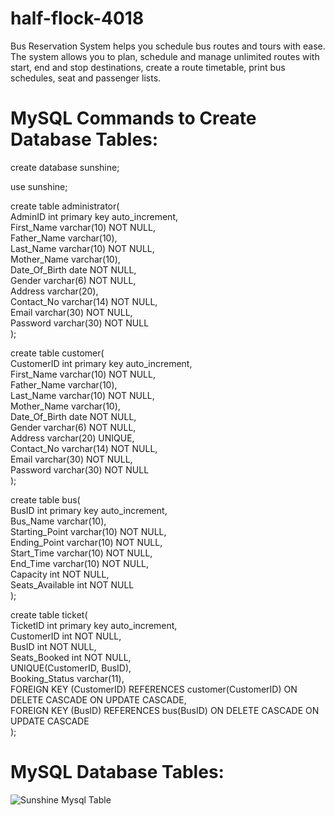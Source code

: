 # half-flock-4018
Bus Reservation System helps you schedule bus routes and tours with ease. The system allows you to plan, schedule and manage unlimited routes with start, end and stop destinations, create a route timetable, print bus schedules, seat and passenger lists.

# MySQL Commands to Create Database Tables:

create database sunshine;

use sunshine;

create table administrator(</br>
AdminID int primary key auto_increment,</br>
First_Name varchar(10) NOT NULL,</br>
Father_Name varchar(10),</br>
Last_Name varchar(10) NOT NULL,</br>
Mother_Name varchar(10),</br>
Date_Of_Birth date NOT NULL,</br>
Gender varchar(6) NOT NULL,</br>
Address varchar(20),</br>
Contact_No varchar(14) NOT NULL,</br>
Email varchar(30) NOT NULL,</br>
Password varchar(30) NOT NULL</br>
);

create table customer(</br>
CustomerID int primary key auto_increment,</br>
First_Name varchar(10) NOT NULL,</br>
Father_Name varchar(10),</br>
Last_Name varchar(10) NOT NULL,</br>
Mother_Name varchar(10),</br>
Date_Of_Birth date NOT NULL,</br>
Gender varchar(6) NOT NULL,</br>
Address varchar(20) UNIQUE,</br>
Contact_No varchar(14) NOT NULL,</br>
Email varchar(30) NOT NULL,</br>
Password varchar(30) NOT NULL</br>
);

create table bus(</br>
BusID int primary key auto_increment,</br>
Bus_Name varchar(10),</br>
Starting_Point varchar(10) NOT NULL,</br>
Ending_Point varchar(10) NOT NULL,</br>
Start_Time varchar(10) NOT NULL,</br>
End_Time varchar(10) NOT NULL,</br>
Capacity int NOT NULL,</br>
Seats_Available int NOT NULL</br>
);

create table ticket(</br>
TicketID int primary key auto_increment,</br>
CustomerID int NOT NULL,</br>
BusID int NOT NULL,</br>
Seats_Booked int NOT NULL,</br>
UNIQUE(CustomerID, BusID),</br>
Booking_Status varchar(11),</br>
FOREIGN KEY (CustomerID) REFERENCES customer(CustomerID) ON DELETE CASCADE ON UPDATE CASCADE,</br>
FOREIGN KEY (BusID) REFERENCES bus(BusID) ON DELETE CASCADE ON UPDATE CASCADE</br>
);

# MySQL Database Tables:

![Sunshine Mysql Table](https://user-images.githubusercontent.com/107460330/208612792-e45fdeb3-edda-4f48-a821-c58cb39db3e0.png)
